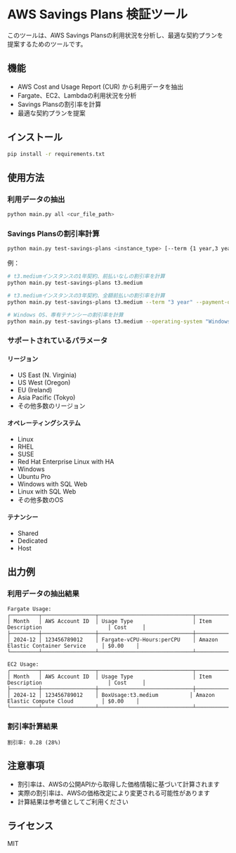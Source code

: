 # AWS Savings Plans 検証ツール

このツールは、AWS Savings Plansの利用状況を分析し、最適な契約プランを提案するためのツールです。

## 機能

- AWS Cost and Usage Report (CUR) から利用データを抽出
- Fargate、EC2、Lambdaの利用状況を分析
- Savings Plansの割引率を計算
- 最適な契約プランを提案

## インストール

```bash
pip install -r requirements.txt
```

## 使用方法

### 利用データの抽出

```bash
python main.py all <cur_file_path>
```

### Savings Plansの割引率計算

```bash
python main.py test-savings-plans <instance_type> [--term {1 year,3 year}] [--payment-option {All Upfront,Partial Upfront,No Upfront}] [--region <region>] [--operating-system <os>] [--tenancy {Shared,Dedicated,Host}]
```

例：
```bash
# t3.mediumインスタンスの1年契約、前払いなしの割引率を計算
python main.py test-savings-plans t3.medium

# t3.mediumインスタンスの3年契約、全額前払いの割引率を計算
python main.py test-savings-plans t3.medium --term "3 year" --payment-option "All Upfront"

# Windows OS、専有テナンシーの割引率を計算
python main.py test-savings-plans t3.medium --operating-system "Windows" --tenancy "Dedicated"
```

### サポートされているパラメータ

#### リージョン
- US East (N. Virginia)
- US West (Oregon)
- EU (Ireland)
- Asia Pacific (Tokyo)
- その他多数のリージョン

#### オペレーティングシステム
- Linux
- RHEL
- SUSE
- Red Hat Enterprise Linux with HA
- Windows
- Ubuntu Pro
- Windows with SQL Web
- Linux with SQL Web
- その他多数のOS

#### テナンシー
- Shared
- Dedicated
- Host

## 出力例

### 利用データの抽出結果

```
Fargate Usage:
┌─────────┬─────────────────┬──────────────────────────────┬──────────────────────────────────────┬──────────┐
│ Month   │ AWS Account ID  │ Usage Type                   │ Item Description                     │ Cost     │
├─────────┼─────────────────┼──────────────────────────────┼──────────────────────────────────────┼──────────┤
│ 2024-12 │ 123456789012    │ Fargate-vCPU-Hours:perCPU    │ Amazon Elastic Container Service     │ $0.00    │
└─────────┴─────────────────┴──────────────────────────────┴──────────────────────────────────────┴──────────┘

EC2 Usage:
┌─────────┬─────────────────┬──────────────────────────────┬──────────────────────────────────────┬──────────┐
│ Month   │ AWS Account ID  │ Usage Type                   │ Item Description                     │ Cost     │
├─────────┼─────────────────┼──────────────────────────────┼──────────────────────────────────────┼──────────┤
│ 2024-12 │ 123456789012    │ BoxUsage:t3.medium          │ Amazon Elastic Compute Cloud         │ $0.00    │
└─────────┴─────────────────┴──────────────────────────────┴──────────────────────────────────────┴──────────┘
```

### 割引率計算結果

```
割引率: 0.28 (28%)
```

## 注意事項

- 割引率は、AWSの公開APIから取得した価格情報に基づいて計算されます
- 実際の割引率は、AWSの価格改定により変更される可能性があります
- 計算結果は参考値としてご利用ください

## ライセンス

MIT
